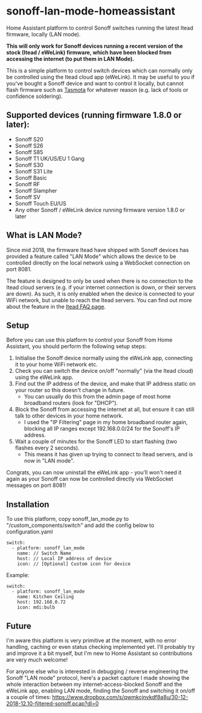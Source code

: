 # sonoff-lan-mode-homeassistant
Home Assistant platform to control Sonoff switches running the latest Itead firmware, locally (LAN mode).

**This will only work for Sonoff devices running a recent version of the stock (Itead / eWeLink) firmware, which have been blocked from accessing the internet (to put them in LAN Mode).**

This is a simple platform to control switch devices which can normally only be controlled using the Itead cloud app (eWeLink). It may be useful to you if you've bought a Sonoff device and want to control it locally, but cannot flash firmware such as [Tasmota](https://github.com/arendst/Sonoff-Tasmota/) for whatever reason (e.g. lack of tools or confidence soldering).

## Supported devices (running firmware 1.8.0 or later):
- Sonoff S20
- Sonoff S26
- Sonoff S85
- Sonoff T1 UK/US/EU 1 Gang
- Sonoff S30 
- Sonoff S31 Lite
- Sonoff Basic
- Sonoff RF 
- Sonoff Slampher
- Sonoff SV
- Sonoff Touch EU/US
- Any other Sonoff / eWeLink device running firmware version 1.8.0 or later

## What is LAN Mode?
Since mid 2018, the firmware Itead have shipped with Sonoff devices has provided a feature called "LAN Mode" which allows the device to be controlled directly on the local network using a WebSocket connection on port 8081.

The feature is designed to only be used when there is no connection to the Itead cloud servers (e.g. if your internet connection is down, or their servers are down). As such, it is only enabled when the device is connected to your WiFi network, but unable to reach the Itead servers. You can find out more about the feature in the [Itead FAQ page](https://help.ewelink.cc/hc/en-us/articles/360007134171-LAN-Mode-Tutorial).

## Setup
Before you can use this platform to control your Sonoff from Home Assistant, you should perform the following setup steps:
1. Initialise the Sonoff device normally using the eWeLink app, connecting it to your home WiFi network etc.
2. Check you can switch the device on/off "normally" (via the Itead cloud) using the eWeLink app.
3. Find out the IP address of the device, and make that IP address static on your router so this doesn't change in future.
    - You can usually do this from the admin page of most home broadband routers (look for "DHCP").
4. Block the Sonoff from accessing the internet at all, but ensure it can still talk to other devices in your home network.
    - I used the "IP Filtering" page in my home broadband router again, blocking all IP ranges except 192.168.0.0/24 for the Sonoff's IP address.
5. Wait a couple of minutes for the Sonoff LED to start flashing (two flashes every 2 seconds).
    - This means it has given up trying to connect to Itead servers, and is now in "LAN mode".

Congrats, you can now uninstall the eWeLink app - you'll won't need it again as your Sonoff can now be controlled directly via WebSocket messages on port 8081!

## Installation
To use this platform, copy sonoff_lan_mode.py to "<home assistant config dir>/custom_components/switch" and add the config below to configuration.yaml

```
switch:
  - platform: sonoff_lan_mode
    name: // Switch Name
    host: // Local IP address of device
    icon: // [Optional] Custom icon for device
```

Example:
```
switch:
  - platform: sonoff_lan_mode
    name: Kitchen Ceiling
    host: 192.168.0.72
    icon: mdi:bulb
```

## Future

I'm aware this platform is very primitive at the moment, with no error handling, caching or even status checking implemented yet. I'll probably try and improve it a bit myself, but I'm new to Home Assistant so contributions are very much welcome!

For anyone else who is interested in debugging / reverse engineering the Sonoff "LAN mode" protocol, here's a packet capture I made showing the whole interaction between my internet-access-blocked Sonoff and the eWeLink app, enabling LAN mode, finding the Sonoff and switching it on/off a couple of times:
https://www.dropbox.com/s/qwmkcjnvkdf8a8u/30-12-2018-12.10-filtered-sonoff.pcap?dl=0


